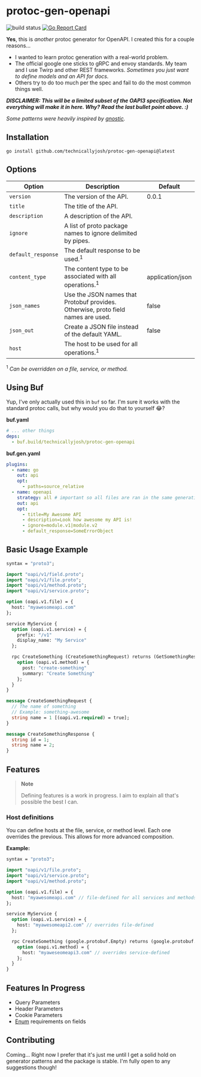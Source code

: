 # protoc-gen-openapi

![build status](https://img.shields.io/github/actions/workflow/status/technicallyjosh/protoc-gen-openapi/run-lint.yaml?style=flat-square)
[![Go Report Card](https://goreportcard.com/badge/github.com/technicallyjosh/protoc-gen-openapi?style=flat-square)](https://goreportcard.com/report/github.com/technicallyjosh/protoc-gen-openapi)

**Yes**, this is _another_ protoc generator for OpenAPI. I created this for a
couple
reasons...

- I wanted to learn protoc generation with a real-world problem.
- The official google one sticks to gRPC and envoy standards. My team and I use
  Twirp and other REST frameworks. _Sometimes you just want to define models and
  an API for docs._
- Others try to do too much per the spec and fail to do the most common things
  well.

_**DISCLAIMER: This will be a limited subset of the OAPI3 specification. Not
everything will make it in here. Why? Read the last bullet point above. :)**_

_Some patterns were heavily inspired
by [gnostic](https://github.com/google/gnostic)._

## Installation

```terminal
go install github.com/technicallyjosh/protoc-gen-openapi@latest
```

## Options

| Option             | Description                                                                       | Default          |
|--------------------|-----------------------------------------------------------------------------------|------------------|
| `version`          | The version of the API.                                                           | 0.0.1            |
| `title`            | The title of the API.                                                             |                  |
| `description`      | A description of the API.                                                         |                  |
| `ignore`           | A list of proto package names to ignore delimited by pipes.                       |                  |
| `default_response` | The default response to be used.<sup>1</sup>                                      |                  |
| `content_type`     | The content type to be associated with all operations.<sup>1</sup>                | application/json |
| `json_names`       | Use the JSON names that Protobuf provides. Otherwise, proto field names are used. | false            |
| `json_out`         | Create a JSON file instead of the default YAML.                                   | false            |
| `host`             | The host to be used for all operations.<sup>1</sup>                               |                  |

<sup>1</sup> _Can be overridden on a file, service, or method._

## Using Buf

Yup, I've only actually used this in `buf` so far. I'm sure it works with the
standard protoc calls, but why would you do that to yourself 😂?

**buf.yaml**

```yaml
# ... other things
deps:
  - buf.build/technicallyjosh/protoc-gen-openapi
```

**buf.gen.yaml**

```yaml
plugins:
  - name: go
    out: api
    opt:
      - paths=source_relative
  - name: openapi
    strategy: all # important so all files are ran in the same generation.
    out: api
    opt:
      - title=My Awesome API
      - description=Look how awesome my API is!
      - ignore=module.v1|module.v2
      - default_response=SomeErrorObject
```

## Basic Usage Example

```protobuf
syntax = "proto3";

import "oapi/v1/field.proto";
import "oapi/v1/file.proto";
import "oapi/v1/method.proto";
import "oapi/v1/service.proto";

option (oapi.v1.file) = {
  host: "myawesomeapi.com"
};

service MyService {
  option (oapi.v1.service) = {
    prefix: "/v1"
    display_name: "My Service"
  };

  rpc CreateSomething (CreateSomethingRequest) returns (GetSomethingResponse) {
    option (oapi.v1.method) = {
      post: "create-something"
      summary: "Create Something"
    };
  }
}

message CreateSomethingRequest {
  // The name of something
  // Example: something-awesome
  string name = 1 [(oapi.v1.required) = true];
}

message CreateSomethingResponse {
  string id = 1;
  string name = 2;
}
```

## Features

> **Note**
>
> Defining features is a work in progress. I aim to explain all that's possible
> the best I can.

### Host definitions

You can define hosts at the file, service, or method level. Each one overrides
the previous. This allows for more advanced composition.

**Example:**

```protobuf
syntax = "proto3";

import "oapi/v1/file.proto";
import "oapi/v1/service.proto";
import "oapi/v1/method.proto";

option (oapi.v1.file) = {
  host: "myawesomeapi.com" // file-defined for all services and methods
};

service MyService {
  option (oapi.v1.service) = {
    host: "myawesomeapi2.com" // overrides file-defined
  };

  rpc CreateSomething (google.protobuf.Empty) returns (google.protobuf.Empty) {
    option (oapi.v1.method) = {
      host: "myaweseomeapi3.com" // overrides service-defined
    };
  }
}
```

## Features In Progress

- Query Parameters
- Header Parameters
- Cookie Parameters
- [Enum](https://json-schema.org/understanding-json-schema/reference/generic.html#enumerated-values)
  requirements on fields

## Contributing

Coming... Right now I prefer that it's just me until I get a solid hold on
generator patterns and the package is stable. I'm fully open to any suggestions
though!
